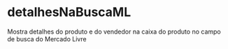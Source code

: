 # detalhesNaBuscaML
Mostra detalhes do produto e do vendedor na caixa do produto no campo de busca do Mercado Livre
